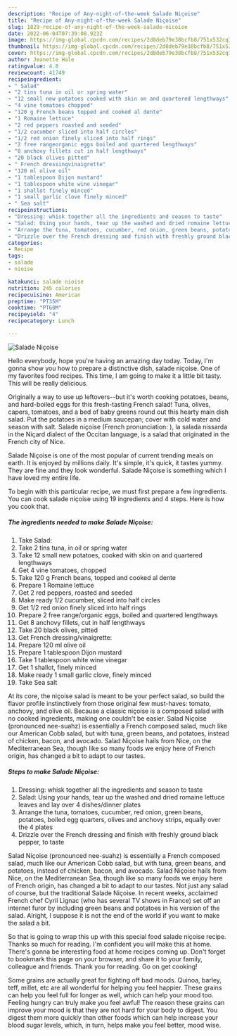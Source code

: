 ```yaml
---
description: "Recipe of Any-night-of-the-week Salade Niçoise"
title: "Recipe of Any-night-of-the-week Salade Niçoise"
slug: 1829-recipe-of-any-night-of-the-week-salade-nicoise
date: 2022-06-04T07:39:08.923Z
image: https://img-global.cpcdn.com/recipes/2d8deb79e38bcfb8/751x532cq70/salade-nicoise-recipe-main-photo.jpg
thumbnail: https://img-global.cpcdn.com/recipes/2d8deb79e38bcfb8/751x532cq70/salade-nicoise-recipe-main-photo.jpg
cover: https://img-global.cpcdn.com/recipes/2d8deb79e38bcfb8/751x532cq70/salade-nicoise-recipe-main-photo.jpg
author: Jeanette Hale
ratingvalue: 4.8
reviewcount: 41749
recipeingredient:
- " Salad"
- "2 tins tuna in oil or spring water"
- "12 small new potatoes cooked with skin on and quartered lengthways"
- "4 vine tomatoes chopped"
- "120 g French beans topped and cooked al dente"
- "1 Romaine lettuce"
- "2 red peppers roasted and seeded"
- "1/2 cucumber sliced into half circles"
- "1/2 red onion finely sliced into half rings"
- "2 free rangeorganic eggs boiled and quartered lengthways"
- "8 anchovy fillets cut in half lengthways"
- "20 black olives pitted"
- " French dressingvinaigrette"
- "120 ml olive oil"
- "1 tablespoon Dijon mustard"
- "1 tablespoon white wine vinegar"
- "1 shallot finely minced"
- "1 small garlic clove finely minced"
- " Sea salt"
recipeinstructions:
- "Dressing: whisk together all the ingredients and season to taste"
- "Salad: Using your hands, tear up the washed and dried romaine lettuce leaves and lay over 4 dishes/dinner plates"
- "Arrange the tuna, tomatoes, cucumber, red onion, green beans, potatoes, boiled egg quarters, olives and anchovy strips, equally over the 4 plates"
- "Drizzle over the French dressing and finish with freshly ground black pepper, to taste"
categories:
- Recipe
tags:
- salade
- nioise

katakunci: salade nioise 
nutrition: 245 calories
recipecuisine: American
preptime: "PT35M"
cooktime: "PT60M"
recipeyield: "4"
recipecategory: Lunch

---
```



![Salade Niçoise](https://img-global.cpcdn.com/recipes/2d8deb79e38bcfb8/751x532cq70/salade-nicoise-recipe-main-photo.jpg)

Hello everybody, hope you're having an amazing day today. Today, I'm gonna show you how to prepare a distinctive dish, salade niçoise. One of my favorites food recipes. This time, I am going to make it a little bit tasty. This will be really delicious.

Originally a way to use up leftovers--but it&#39;s worth cooking potatoes, beans, and hard-boiled eggs for this fresh-tasting French salad! Tuna, olives, capers, tomatoes, and a bed of baby greens round out this hearty main dish salad. Put the potatoes in a medium saucepan; cover with cold water and season with salt. Salade niçoise (French pronunciation: ), la salada nissarda in the Niçard dialect of the Occitan language, is a salad that originated in the French city of Nice.

Salade Niçoise is one of the most popular of current trending meals on earth. It is enjoyed by millions daily. It's simple, it's quick, it tastes yummy. They are fine and they look wonderful. Salade Niçoise is something which I have loved my entire life.


To begin with this particular recipe, we must first prepare a few ingredients. You can cook salade niçoise using 19 ingredients and 4 steps. Here is how you cook that.

<!--inarticleads1-->

##### The ingredients needed to make Salade Niçoise:

1. Take  Salad:
1. Take 2 tins tuna, in oil or spring water
1. Take 12 small new potatoes, cooked with skin on and quartered lengthways
1. Get 4 vine tomatoes, chopped
1. Take 120 g French beans, topped and cooked al dente
1. Prepare 1 Romaine lettuce
1. Get 2 red peppers, roasted and seeded
1. Make ready 1/2 cucumber, sliced into half circles
1. Get 1/2 red onion finely sliced into half rings
1. Prepare 2 free range/organic eggs, boiled and quartered lengthways
1. Get 8 anchovy fillets, cut in half lengthways
1. Take 20 black olives, pitted
1. Get  French dressing/vinaigrette:
1. Prepare 120 ml olive oil
1. Prepare 1 tablespoon Dijon mustard
1. Take 1 tablespoon white wine vinegar
1. Get 1 shallot, finely minced
1. Make ready 1 small garlic clove, finely minced
1. Take  Sea salt


At its core, the niçoise salad is meant to be your perfect salad, so build the flavor profile instinctively from those original few must-haves: tomato, anchovy, and olive oil. Because a classic niçoise is a composed salad with no cooked ingredients, making one couldn&#39;t be easier. Salad Niçoise (pronounced nee-suahz) is essentially a French composed salad, much like our American Cobb salad, but with tuna, green beans, and potatoes, instead of chicken, bacon, and avocado. Salad Niçoise hails from Nice, on the Mediterranean Sea, though like so many foods we enjoy here of French origin, has changed a bit to adapt to our tastes. 

<!--inarticleads2-->

##### Steps to make Salade Niçoise:

1. Dressing: whisk together all the ingredients and season to taste
1. Salad: Using your hands, tear up the washed and dried romaine lettuce leaves and lay over 4 dishes/dinner plates
1. Arrange the tuna, tomatoes, cucumber, red onion, green beans, potatoes, boiled egg quarters, olives and anchovy strips, equally over the 4 plates
1. Drizzle over the French dressing and finish with freshly ground black pepper, to taste


Salad Niçoise (pronounced nee-suahz) is essentially a French composed salad, much like our American Cobb salad, but with tuna, green beans, and potatoes, instead of chicken, bacon, and avocado. Salad Niçoise hails from Nice, on the Mediterranean Sea, though like so many foods we enjoy here of French origin, has changed a bit to adapt to our tastes. Not just any salad of course, but the traditional Salade Niçoise. In recent weeks, acclaimed French chef Cyril Lignac (who has several TV shows in France) set off an internet furor by including green beans and potatoes in his version of the salad. Alright, I suppose it is not the end of the world if you want to make the salad a bit. 

So that is going to wrap this up with this special food salade niçoise recipe. Thanks so much for reading. I'm confident you will make this at home. There's gonna be interesting food at home recipes coming up. Don't forget to bookmark this page on your browser, and share it to your family, colleague and friends. Thank you for reading. Go on get cooking!

Some grains are actually great for fighting off bad moods. Quinoa, barley, teff, millet, etc are all wonderful for helping you feel happier. These grains can help you feel full for longer as well, which can help your mood too. Feeling hungry can truly make you feel awful! The reason these grains can improve your mood is that they are not hard for your body to digest. You digest them more quickly than other foods which can help increase your blood sugar levels, which, in turn, helps make you feel better, mood wise.
